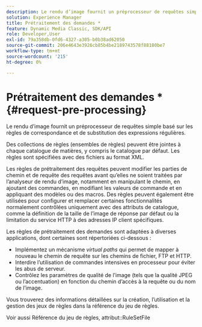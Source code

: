 ```yaml
---
description: Le rendu d’image fournit un préprocesseur de requêtes simple basé sur les règles de correspondance et de substitution des expressions régulières.
solution: Experience Manager
title: Prétraitement des demandes *
feature: Dynamic Media Classic, SDK/API
role: Developer,User
exl-id: 79a358db-0fd6-4327-a305-b0b38ad62050
source-git-commit: 206e4643e3926cb85b4be2189743578f88180be7
workflow-type: tm+mt
source-wordcount: '215'
ht-degree: 0%

---
```


# Prétraitement des demandes *{#request-pre-processing}

Le rendu d’image fournit un préprocesseur de requêtes simple basé sur les règles de correspondance et de substitution des expressions régulières.

Des collections de règles (ensembles de règles) peuvent être jointes à chaque catalogue de matières, y compris le catalogue par défaut. Les règles sont spécifiées avec des fichiers au format XML.

Les règles de prétraitement des requêtes peuvent modifier les parties de chemin et de requête des requêtes avant qu’elles ne soient traitées par l’analyseur de rendu d’image, notamment en manipulant le chemin, en ajoutant des commandes, en modifiant les valeurs de commande et en appliquant des modèles ou des macros. Des règles peuvent également être utilisées pour configurer et remplacer certaines fonctionnalités normalement contrôlées uniquement avec des attributs de catalogue, comme la définition de la taille de l’image de réponse par défaut ou la limitation du service HTTP à des adresses IP client spécifiques.

Les règles de prétraitement des demandes sont adaptées à diverses applications, dont certaines sont répertoriées ci-dessous :

* Implémentez un mécanisme *virtual paths* qui permet de mapper à nouveau le chemin de requête sur les chemins de fichier, FTP et HTTP.
* Interdire l’utilisation de commandes intensives en processeur pour éviter les abus de serveur.
* Contrôlez les paramètres de qualité de l’image (tels que la qualité JPEG ou l’accentuation) en fonction du chemin d’accès à la requête ou du nom de l’image.

Vous trouverez des informations détaillées sur la création, l’utilisation et la gestion des jeux de règles dans la référence du jeu de règles.

Voir aussi Référence du jeu de règles, attribut::RuleSetFile
